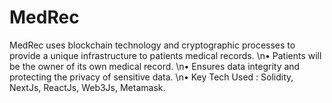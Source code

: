 # MedRec

MedRec uses blockchain technology and cryptographic processes to provide a unique infrastructure to patients
medical records.
\n• Patients will be the owner of its own medical record.
\n• Ensures data integrity and protecting the privacy of sensitive data.
\n• Key Tech Used : Solidity, NextJs, ReactJs, Web3Js, Metamask.
